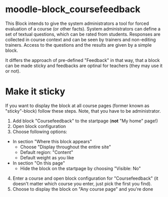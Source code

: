 moodle-block_coursefeedback
===========================

This Block intends to give the system administrators a tool for forced evaluation of a course (or other facts).
System administrators can define a set of textual questions, which can be rated from students.
Responses are collected in course context and can be seen by trainers and non-editing trainers.
Access to the questions and the results are given by a simple block.

It differs the approach of pre-defined "Feedback" in that way, that a block can be made sticky and feedbacks are optinal for teachers (they may use it or not).

Make it sticky
==============

If you want to display the block at all course pages (former known as "sticky"-block) follow these steps. Note, that you have to be administrator.

1. Add block "Coursefeedback" to the startpage (**not** "My home" page!)
2. Open block configuration
3. Choose following options:
  - In section "Where this block appears"
    * Choose "Display throughout the entire site"
    * Default region: "Content"
    * Default weight as you like
  - In section "On this page" 
    * Hide the block on the startpage by choosing "Visible: No"
4. Enter a course and open block configuration for "Coursefeedback" (it doesn't matter which course you enter, just pick the first you find).
5. Choose to display the block on "Any course page" and you're done
